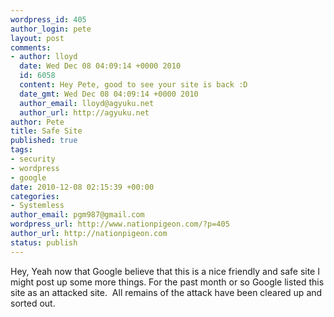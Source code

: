 ```yaml
--- 
wordpress_id: 405
author_login: pete
layout: post
comments: 
- author: lloyd
  date: Wed Dec 08 04:09:14 +0000 2010
  id: 6058
  content: Hey Pete, good to see your site is back :D
  date_gmt: Wed Dec 08 04:09:14 +0000 2010
  author_email: lloyd@agyuku.net
  author_url: http://agyuku.net
author: Pete
title: Safe Site
published: true
tags: 
- security
- wordpress
- google
date: 2010-12-08 02:15:39 +00:00
categories: 
- Systemless
author_email: pgm987@gmail.com
wordpress_url: http://www.nationpigeon.com/?p=405
author_url: http://nationpigeon.com
status: publish
---
```

Hey, Yeah now that Google believe that this is a nice friendly and safe site I might post up some more things. For the past month or so Google listed this site as an attacked site.&nbsp; All remains of the attack have been cleared up and sorted out.
